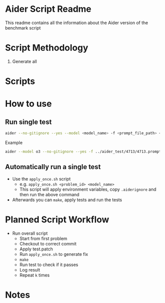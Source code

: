 # Aider Script Readme

This readme contains all the information about the Aider version of the benchmark script

# Script Methodology

1. Generate all

# Scripts

# How to use

## Run single test

```bash
aider --no-gitignore --yes --model <model_name> -f <prompt_file_path> <file1> <file2> <file...>
```

Example

```bash
aider --model o3 --no-gitignore --yes -f ../aider_test/4713/4713.prompt src/function/table/read_csv.cpp
```

## Automatically run a single test

- Use the `apply_once.sh` script
  - e.g. `apply_once.sh <problem_id> <model_name>`
  - This script will apply environment variables, copy `.aiderignore` and then run the above command
- Afterwards you can `make`, apply tests and run the tests

# Planned Script Workflow

- Run overall script
  - Start from first problem
  - Checkout to correct commit
  - Apply test.patch
  - Run `apply_once.sh` to generate fix
  - `make`
  - Run test to check if it passes
  - Log result
  - Repeat `k` times
  


# Notes




